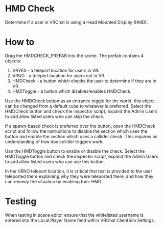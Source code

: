 # HMD Check

Determine if a user in VRChat is using a Head Mounted Display (HMD).

# How to

Drag the HMDCHECK_PREFAB into the scene.
The prefab contains 4 objects:
1. VRYES - a teleport location for users in VR.
2. VRNO - a teleport location for users not in VR.
3. HMDCheck - a button which checks the user to determine if they are in VR.
4. HMDToggle - a button which disables/enables HMDCheck.

Use the HMDCheck button as an entrance toggle for the world, this object can be changed from a default cube to whatever is preferred.
Select the HMDCheck button and check the inspector script, expand the Admin Users to add allow listed users who can skip the check.

If a spawn-based check is preferred over the button, open the HMDCheck script and follow the instructions to disable the section which 
uses the button and enable the section which uses a collider check. This requires an understanding of how box collider triggers work.

Use the HMDToggle button to enable or disable the check.
Select the HMDToggle button and check the inspector script, expand the Admin Users to add allow listed users who can use this button.

In the VRNO teleport location, it is critical that text is provided to the user teleported there explaining why they were teleported there,
and how they can remedy the situation by enabling their HMD.

# Testing

When testing in scene editor ensure that the whitelisted username is entered into the Local Player Name field within VRChat ClientSim Settings.
